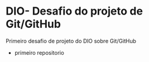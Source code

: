 # DIO- Desafio do projeto de Git/GitHub
Primeiro desafio de projeto do DIO sobre Git/GitHub
 - primeiro repositorio 

